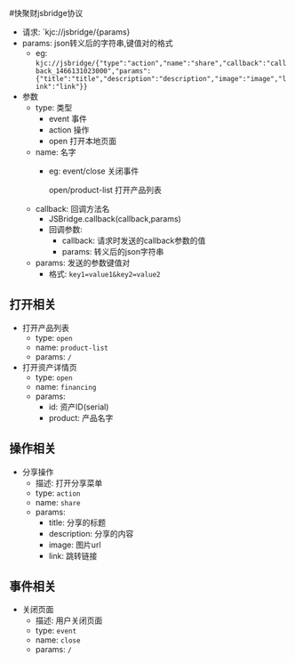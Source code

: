 #快聚财jsbridge协议

- 请求: `kjc://jsbridge/{params}
- params: json转义后的字符串,键值对的格式
    - eg: `kjc://jsbridge/{"type":"action","name":"share","callback":"callback_1466131023000","params":{"title":"title","description":"description","image":"image","link":"link"}}`
- 参数
    - type: 类型
        - event 事件
        - action 操作
        - open 打开本地页面
    - name: 名字
        - eg: event/close 关闭事件
        
            open/product-list 打开产品列表
    - callback: 回调方法名
        - JSBridge.callback(callback,params) 
        - 回调参数:
            - callback: 请求时发送的callback参数的值
            - params: 转义后的json字符串  
    - params: 发送的参数键值对
        - 格式: `key1=value1&key2=value2`

## 打开相关
- 打开产品列表
    - type: `open`
    - name: `product-list`
    - params: `/`
- 打开资产详情页
    - type: `open`
    - name: `financing`
    - params: 
        - id: 资产ID(serial)
        - product: 产品名字 

## 操作相关
- 分享操作
    - 描述: 打开分享菜单
    - type: `action`
    - name: `share`
    - params: 
        - title: 分享的标题
        - description: 分享的内容
        - image: 图片url
        - link: 跳转链接

## 事件相关
- 关闭页面
    - 描述: 用户关闭页面
    - type: `event`
    - name: `close`
    - params: `/`
